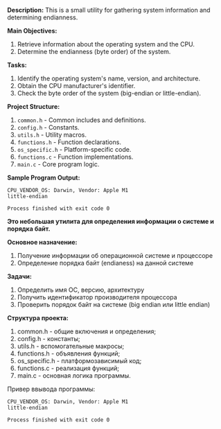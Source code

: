 **Description:**
This is a small utility for gathering system information and determining endianness.

**Main Objectives:**
1. Retrieve information about the operating system and the CPU.
2. Determine the endianness (byte order) of the system.

**Tasks:**
1. Identify the operating system's name, version, and architecture.
2. Obtain the CPU manufacturer's identifier.
3. Check the byte order of the system (big-endian or little-endian).

**Project Structure:**
1. `common.h` - Common includes and definitions.
2. `config.h` - Constants.
3. `utils.h` - Utility macros.
4. `functions.h` - Function declarations.
5. `os_specific.h` - Platform-specific code.
6. `functions.c` - Function implementations.
7. `main.c` - Core program logic.

**Sample Program Output:**
```
CPU_VENDOR_OS: Darwin, Vendor: Apple M1
little-endian

Process finished with exit code 0
```




**Это небольшая утилита для определения информации о системе и порядка байт.**

**Основное назначение:**
1. Получение информации об операционной системе и процессоре
2. Определение порядка байт (endianess) на данной системе

**Задачи:**
1. Определить имя ОС, версию, архитектуру
2. Получить идентификатор производителя процессора
3. Проверить порядок байт на системе (big endian или little endian)

**Структура проекта:**
1. common.h - общие включения и определения;
2. config.h - константы;
3. utils.h - вспомогательные макросы;
4. functions.h - объявления функций;
5. os_specific.h - платформозависимый код;
6. functions.c - реализация функций;
7. main.c - основная логика программы.

Привер ввывода программы:
```
CPU_VENDOR_OS: Darwin, Vendor: Apple M1
little-endian

Process finished with exit code 0
```